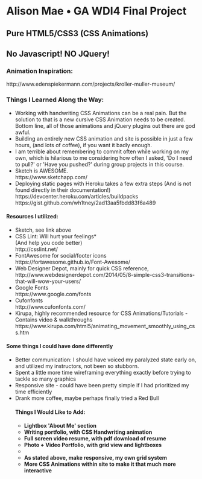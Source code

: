 <h1>Alison Mae • GA WDI4 Final Project</h1>
<h2>Pure HTML5/CSS3 (CSS Animations) </h2>
<h2> No Javascript! NO JQuery! </h2>


<h3>Animation Inspiration:</h3>
 http://www.edenspiekermann.com/projects/kroller-muller-museum/

<h3>Things I Learned Along the Way:</h3>

<ul>
  <li>Working with handwriting CSS Animations can be a real pain. But the solution to that is a new cursive CSS Animation needs to be created. Bottom line, all of those animations and jQuery plugins out there are god awful.</li>
  <li>Building an entirely new CSS animation and site is possible in just a few hours, (and lots of coffee), if you want it badly enough.</li>
  <li>I am terrible about remembering to commit often while working on my own, which is hilarious to me considering how often I asked, 'Do I need to pull?' or 'Have you pushed?' during group projects in this course.</li>
  <li>Sketch is AWESOME. <br>https://www.sketchapp.com/</li>
  <li>Deploying static pages with Heroku takes a few extra steps (And is not found directly in their documentation!) https://devcenter.heroku.com/articles/buildpacks
  <br>https://gist.github.com/wh1tney/2ad13aa5fbdd83f6a489 </li>
  </ul>

<h4>Resources I utilized:</h4>

<ul>
  <li>Sketch, see link above</li>
  <li>CSS Lint: Will hurt your feelings*
<br>(And help you code better)
<br>http://csslint.net/</li>
  <li>FontAwesome for social/footer icons <br> https://fortawesome.github.io/Font-Awesome/</li>
  <li>Web Designer Depot, mainly for quick CSS reference, <br> http://www.webdesignerdepot.com/2014/05/8-simple-css3-transitions-that-will-wow-your-users/</li>
  <li>Google Fonts <br> https://www.google.com/fonts</li>
  <li>Cufonfonts <br>http://www.cufonfonts.com/</li>
  <li>Kirupa, highly recommended resource for CSS Animations/Tutorials - Contains video & walkthroughs <br>https://www.kirupa.com/html5/animating_movement_smoothly_using_css.htm</li>
</ul>

<h4>Some things I could have done differently</h4>

<ul>
  <li>Better communication: I should have voiced my paralyzed state early on, and utilized my instructors, not been so stubborn.</li>
  <li>Spent a little more time wireframing everything exactly before trying to tackle so many graphics</li>
  <li>Responsive site - could have been pretty simple if I had prioritized my time efficiently</li>
  <li>Drank more coffee, maybe perhaps finally tried a Red Bull</li>

<h4>Things I Would Like to Add:<h4>

<ul>
  <li>Lightbox 'About Me' section</li>
  <li>Writing portfolio, with CSS Handwriting animation</li>
  <li>Full screen video resume, with pdf download of resume</li>
  <li>Photo + Video Portfolio, with grid view and lightboxes<li>
  <li>As stated above, make responsive, my own grid system</li>
  <li>More CSS Animations within site to make it that much more interactive</li>
</ul>

